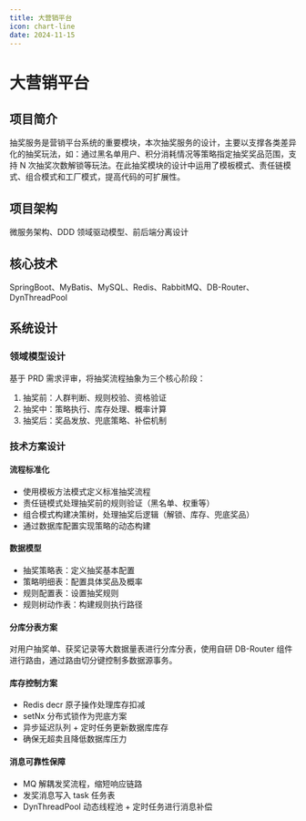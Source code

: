```yaml
---
title: 大营销平台
icon: chart-line
date: 2024-11-15
---
```


# 大营销平台

## 项目简介

抽奖服务是营销平台系统的重要模块，本次抽奖服务的设计，主要以支撑各类差异化的抽奖玩法，如：通过黑名单用户、积分消耗情况等策略指定抽奖奖品范围，支持 N 次抽奖次数解锁等玩法。在此抽奖模块的设计中运用了模板模式、责任链模式、组合模式和工厂模式，提高代码的可扩展性。

## 项目架构

微服务架构、DDD 领域驱动模型、前后端分离设计

## 核心技术

SpringBoot、MyBatis、MySQL、Redis、RabbitMQ、DB-Router、DynThreadPool

## 系统设计

### 领域模型设计

基于 PRD 需求评审，将抽奖流程抽象为三个核心阶段：

1. 抽奖前：人群判断、规则校验、资格验证
2. 抽奖中：策略执行、库存处理、概率计算
3. 抽奖后：奖品发放、兜底策略、补偿机制

### 技术方案设计

#### 流程标准化

- 使用模板方法模式定义标准抽奖流程
- 责任链模式处理抽奖前的规则验证（黑名单、权重等）
- 组合模式构建决策树，处理抽奖后逻辑（解锁、库存、兜底奖品）
- 通过数据库配置实现策略的动态构建

#### 数据模型

- 抽奖策略表：定义抽奖基本配置
- 策略明细表：配置具体奖品及概率
- 规则配置表：设置抽奖规则
- 规则树动作表：构建规则执行路径

#### 分库分表方案

对用户抽奖单、获奖记录等大数据量表进行分库分表，使用自研 DB-Router 组件进行路由，通过路由切分键控制多数据源事务。

#### 库存控制方案

- Redis decr 原子操作处理库存扣减
- setNx 分布式锁作为兜底方案
- 异步延迟队列 + 定时任务更新数据库库存
- 确保无超卖且降低数据库压力

#### 消息可靠性保障

- MQ 解耦发奖流程，缩短响应链路
- 发奖消息写入 task 任务表
- DynThreadPool 动态线程池 + 定时任务进行消息补偿

